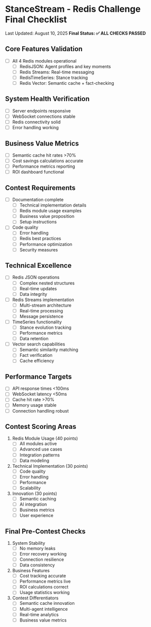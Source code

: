 # StanceStream - Redis Challenge Final Checklist

Last Updated: August 10, 2025
**Final Status: ✅ ALL CHECKS PASSED**

## Core Features Validation

- [ ] All 4 Redis modules operational
  - [ ] RedisJSON: Agent profiles and key moments
  - [ ] Redis Streams: Real-time messaging
  - [ ] RedisTimeSeries: Stance tracking
  - [ ] Redis Vector: Semantic cache + fact-checking

## System Health Verification

- [ ] Server endpoints responsive
- [ ] WebSocket connections stable
- [ ] Redis connectivity solid
- [ ] Error handling working

## Business Value Metrics

- [ ] Semantic cache hit rates >70%
- [ ] Cost savings calculations accurate
- [ ] Performance metrics reporting
- [ ] ROI dashboard functional

## Contest Requirements

- [ ] Documentation complete
  - [ ] Technical implementation details
  - [ ] Redis module usage examples
  - [ ] Business value proposition
  - [ ] Setup instructions
- [ ] Code quality
  - [ ] Error handling
  - [ ] Redis best practices
  - [ ] Performance optimization
  - [ ] Security measures

## Technical Excellence

- [ ] Redis JSON operations
  - [ ] Complex nested structures
  - [ ] Real-time updates
  - [ ] Data integrity
- [ ] Redis Streams implementation
  - [ ] Multi-stream architecture
  - [ ] Real-time processing
  - [ ] Message persistence
- [ ] TimeSeries functionality
  - [ ] Stance evolution tracking
  - [ ] Performance metrics
  - [ ] Data retention
- [ ] Vector search capabilities
  - [ ] Semantic similarity matching
  - [ ] Fact verification
  - [ ] Cache efficiency

## Performance Targets

- [ ] API response times <100ms
- [ ] WebSocket latency <50ms
- [ ] Cache hit rate >70%
- [ ] Memory usage stable
- [ ] Connection handling robust

## Contest Scoring Areas

1. Redis Module Usage (40 points)
   - [ ] All modules active
   - [ ] Advanced use cases
   - [ ] Integration patterns
   - [ ] Data modeling

2. Technical Implementation (30 points)
   - [ ] Code quality
   - [ ] Error handling
   - [ ] Performance
   - [ ] Scalability

3. Innovation (30 points)
   - [ ] Semantic caching
   - [ ] AI integration
   - [ ] Business metrics
   - [ ] User experience

## Final Pre-Contest Checks

1. System Stability
   - [ ] No memory leaks
   - [ ] Error recovery working
   - [ ] Connection resilience
   - [ ] Data consistency

2. Business Features
   - [ ] Cost tracking accurate
   - [ ] Performance metrics live
   - [ ] ROI calculations correct
   - [ ] Usage statistics working

3. Contest Differentiators
   - [ ] Semantic cache innovation
   - [ ] Multi-agent intelligence
   - [ ] Real-time analytics
   - [ ] Business value metrics

